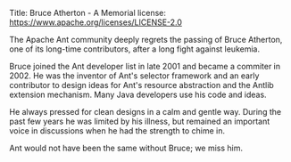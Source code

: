 Title: Bruce Atherton - A Memorial
license: https://www.apache.org/licenses/LICENSE-2.0

The Apache Ant community deeply regrets the passing of Bruce Atherton, one of its long-time contributors, after a long fight against leukemia.                                   

Bruce joined the Ant developer list in late 2001 and became a commiter in 2002.  He was the inventor of Ant's selector framework and an early contributor to design ideas for Ant's resource abstraction and the Antlib extension mechanism.  Many Java developers use his code and ideas.
                                                                
He always pressed for clean designs in a calm and gentle way.  During the past few years he was limited by his illness, but remained an important voice in discussions when he had the strength to chime in.

Ant would not have been the same without Bruce; we miss him.
